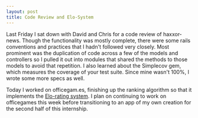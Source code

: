 ```yaml
---
layout: post
title: Code Review and Elo-System
---
```


Last Friday I sat down with David and Chris for a code review of haxxor-news.
Though the functionality was mostly complete, there were some rails conventions
and practices that I hadn't followed very closely. Most prominent was the
duplication of code across a few of the models and controllers so I pulled 
it out into modules that shared the methods to those models to avoid that
repetition.
I also learned about the Simplecov gem, which measures the coverage of your
test suite. Since mine wasn't 100%, I wrote some more specs as well.

Today I worked on officegam.es, finishing up the ranking algorithm so that it
implements the <a href="http://en.wikipedia.org/wiki/Elo_rating_system">Elo-rating system</a>. I plan on continuing to work on officegames this week before
transitioning to an app of my own creation for the second half of this
internship. 
